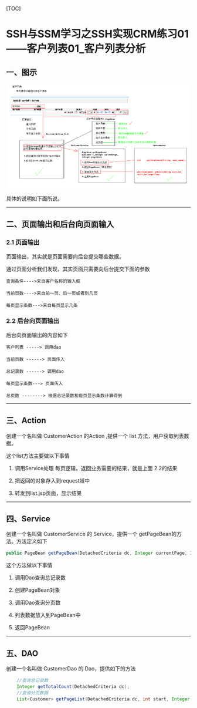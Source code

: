 [TOC]

# SSH与SSM学习之SSH实现CRM练习01——客户列表01_客户列表分析

## 一、图示

![](../image/21/1.png)

具体的说明如下面所说。

---

## 二、页面输出和后台向页面输入

### 2.1 页面输出

页面输出，其实就是页面需要向后台提交哪些数据。

通过页面分析我们发现，其实页面只需要向后台提交下面的参数

```
查询条件---->来自客户名称的输入框

当前页数---->来自前一页、后一页或者到几页

每页显示条数--->来自每页显示几条
```

### 2.2 后台向页面输出

后台向页面输出的内容如下

```
客户列表 -----> 调用dao

当前页数 ------> 页面传入

总记录数 ------> 调用dao

每页显示条数---> 页面传入

总页数 --------> 根据总记录数和每页显示条数计算得到
```

---

## 三、Action

创建一个名叫做 CustomerAction 的Action ,提供一个 list 方法，用户获取列表数据。

这个list方法主要做以下事情

1. 调用Service处理 每页逻辑。返回业务需要的结果，就是上面 2.2的结果

2. 把返回的对象存入到request域中

3. 转发到list.jsp页面，显示结果


---

## 四、Service

创建一个名叫做 CustomerService 的 Service，提供一个 getPageBean的方法。方法定义如下

```java
public PageBean getPageBean(DetachedCriteria dc, Integer currentPage, Integer pageSize)
```

这个方法做以下事情

1. 调用Dao查询总记录数

2. 创建PageBean对象

3. 调用Dao查询分页数

4. 列表数据放入到PageBean中

5. 返回PageBean


----

## 五、DAO

创建一个名叫做 CustomerDao 的 Dao，提供如下的方法

```java
    //查询总记录数
    Integer getTotalCount(DetachedCriteria dc);
    //查询分页数据
    List<Customer> getPageList(DetachedCriteria dc, int start, Integer pageSize);
```


